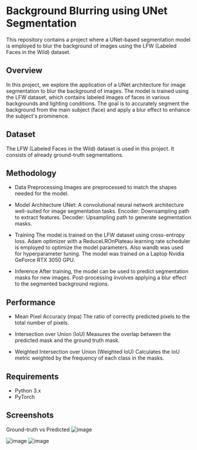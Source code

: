 
# Background Blurring using UNet Segmentation
This repository contains a project where a UNet-based segmentation model is employed to blur the background of images using the LFW (Labeled Faces in the Wild) dataset.


## Overview
In this project, we explore the application of a UNet architecture for image segmentation to blur the background of images. The model is trained using the LFW dataset, which contains labeled images of faces in various backgrounds and lighting conditions. The goal is to accurately segment the background from the main subject (face) and apply a blur effect to enhance the subject's prominence.


## Dataset
The LFW (Labeled Faces in the Wild) dataset is used in this project. It consists of already ground-truth segmentations.

## Methodology
- Data Preprocessing
Images are preprocessed to match the shapes needed for the model.

- Model Architecture
UNet: A convolutional neural network architecture well-suited for image segmentation tasks.
Encoder: Downsampling path to extract features.
Decoder: Upsampling path to generate segmentation masks.
- Training
The model is trained on the LFW dataset using cross-entropy loss.
Adam optimizer with a ReduceLROnPlateau learning rate scheduler is employed to optimize the model parameters.
Also wandb was used for hyperparameter tuning.
The model was trained on a Laptop Nvidia GeForce RTX 3050 GPU.

- Inference
After training, the model can be used to predict segmentation masks for new images.
Post-processing involves applying a blur effect to the segmented background regions.

## Performance

- Mean Pixel Accuracy (mpa)
The ratio of correctly predicted pixels to the total number of pixels.

- Intersection over Union (IoU)
Measures the overlap between the predicted mask and the ground truth mask.

- Weighted Intersection over Union (Weighted IoU)
Calculates the IoU metric weighted by the frequency of each class in the masks.

## Requirements

- Python 3.x
- PyTorch

## Screenshots
Ground-truth vs Predicted
![image](https://github.com/denisangel2k2/unet-blurring/assets/57831211/2f43bcfb-a609-460f-a1bd-76d749e8a952)

![image](https://github.com/denisangel2k2/unet-blurring/assets/57831211/9c8fdfaa-f6cb-4573-a3b5-0341e034010f)
![image](https://github.com/denisangel2k2/unet-blurring/assets/57831211/3a1dce17-d105-49ac-a711-5e782d861167)


